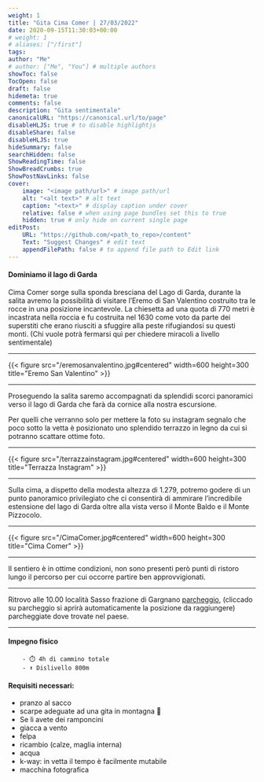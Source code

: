 ```yaml
---
weight: 1
title: "Gita Cima Comer | 27/03/2022"
date: 2020-09-15T11:30:03+00:00
# weight: 1
# aliases: ["/first"]
tags: 
author: "Me"
# author: ["Me", "You"] # multiple authors
showToc: false
TocOpen: false
draft: false
hidemeta: true
comments: false
description: "Gita sentimentale"
canonicalURL: "https://canonical.url/to/page"
disableHLJS: true # to disable highlightjs
disableShare: false
disableHLJS: true
hideSummary: false
searchHidden: false
ShowReadingTime: false
ShowBreadCrumbs: true
ShowPostNavLinks: false 
cover:
    image: "<image path/url>" # image path/url
    alt: "<alt text>" # alt text
    caption: "<text>" # display caption under cover
    relative: false # when using page bundles set this to true
    hidden: true # only hide on current single page
editPost:
    URL: "https://github.com/<path_to_repo>/content"
    Text: "Suggest Changes" # edit text
    appendFilePath: false # to append file path to Edit link
---
```




#### Dominiamo il lago di Garda

<!--more--> 
Cima Comer sorge sulla sponda bresciana del Lago di Garda, durante la salita avremo la possibilità di visitare l’Eremo di San Valentino costruito tra le rocce in una posizione incantevole. La chiesetta ad una quota di 770 metri è incastrata nella roccia e fu costruita nel 1630 come voto da parte dei superstiti che erano riusciti a sfuggire alla peste rifugiandosi su questi monti.   (Chi vuole potrà fermarsi quì per chiedere miracoli a livello sentimentale)

---

{{< figure src="/eremosanvalentino.jpg#centered" width=600 height=300 title="Eremo San Valentino" >}}

---
Proseguendo la salita saremo accompagnati da splendidi scorci panoramici verso il lago di Garda che farà da cornice alla nostra escursione.

Per quelli che verranno solo per mettere la foto su instagram segnalo che poco sotto la vetta è posizionato uno splendido terrazzo in legno da cui si potranno scattare ottime foto.

---

{{< figure src="/terrazzainstagram.jpg#centered" width=600 height=300 title="Terrazza Instagram" >}}

---

Sulla cima, a dispetto della modesta altezza di 1.279, potremo godere di un punto panoramico privilegiato che ci consentirà di ammirare l’incredibile estensione del lago di Garda oltre alla vista verso il Monte Baldo e il Monte Pizzocolo.

---

{{< figure src="/CimaComer.jpg#centered" width=600 height=300 title="Cima Comer" >}}

---

Il sentiero è in ottime condizioni, non sono presenti però punti di ristoro lungo il percorso per cui occorre partire ben approvvigionati.

---

Ritrovo alle 10.00 località Sasso frazione di Gargnano [parcheggio](https://goo.gl/maps/UnSa7rbpaifb4J3KA), (cliccado su parcheggio si aprirà automaticamente la posizione da raggiungere) parcheggiate dove trovate nel paese.

--- 
#### Impegno fisico

        - ⏱️ 4h di cammino totale
        - ⬆️ Dislivello 800m




#### Requisiti necessari:  
- pranzo al sacco 
- scarpe adeguate ad una gita in montagna 🥾 
- Se li avete dei ramponcini 
- giacca a vento
- felpa
- ricambio (calze, maglia interna)
- acqua 
- k-way: in vetta il tempo è facilmente mutabile
- macchina fotografica